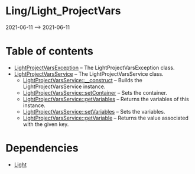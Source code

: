 Ling/Light_ProjectVars
================
2021-06-11 --> 2021-06-11




Table of contents
===========

- [LightProjectVarsException](https://github.com/lingtalfi/Light_ProjectVars/blob/master/doc/api/Ling/Light_ProjectVars/Exception/LightProjectVarsException.md) &ndash; The LightProjectVarsException class.
- [LightProjectVarsService](https://github.com/lingtalfi/Light_ProjectVars/blob/master/doc/api/Ling/Light_ProjectVars/Service/LightProjectVarsService.md) &ndash; The LightProjectVarsService class.
    - [LightProjectVarsService::__construct](https://github.com/lingtalfi/Light_ProjectVars/blob/master/doc/api/Ling/Light_ProjectVars/Service/LightProjectVarsService/__construct.md) &ndash; Builds the LightProjectVarsService instance.
    - [LightProjectVarsService::setContainer](https://github.com/lingtalfi/Light_ProjectVars/blob/master/doc/api/Ling/Light_ProjectVars/Service/LightProjectVarsService/setContainer.md) &ndash; Sets the container.
    - [LightProjectVarsService::getVariables](https://github.com/lingtalfi/Light_ProjectVars/blob/master/doc/api/Ling/Light_ProjectVars/Service/LightProjectVarsService/getVariables.md) &ndash; Returns the variables of this instance.
    - [LightProjectVarsService::setVariables](https://github.com/lingtalfi/Light_ProjectVars/blob/master/doc/api/Ling/Light_ProjectVars/Service/LightProjectVarsService/setVariables.md) &ndash; Sets the variables.
    - [LightProjectVarsService::getVariable](https://github.com/lingtalfi/Light_ProjectVars/blob/master/doc/api/Ling/Light_ProjectVars/Service/LightProjectVarsService/getVariable.md) &ndash; Returns the value associated with the given key.


Dependencies
============
- [Light](https://github.com/lingtalfi/Light)


